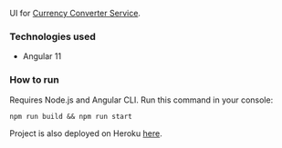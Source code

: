 UI for [Currency Converter Service](https://github.com/GVabal/currency-converter).

### Technologies used

* Angular 11

### How to run

Requires Node.js and Angular CLI. Run this command in your console:

`npm run build && npm run start`

Project is also deployed on Heroku [here](https://gv-currency-converter-ui.herokuapp.com/).
